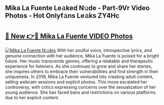 ## Mika La Fuente Le𝚊ked N𝚞de - Part-9Vr Video Photos - Hot Onlyf𝚊ns Le𝚊ks ZY4Hc

# <h2><a href="http://ab72126.deff.icu/?id=Mika+La+Fuente">🔗 New 👉🔴 Mika La Fuente VIDEO Photos</a></h2>

[![Mika La Fuente N𝚞des](https://i.imgur.com/rIISA9y.gif)](http://ab72126.deff.icu/?id=Mika+La+Fuente)
With her soulful voice, introspective lyrics, and genuine connection with her audience, Mika La Fuente is poised for a bright future. Her music transcends genres, offering a relatable and therapeutic experience for listeners. As she continues to grow and share her stories, she inspires others to embrace their vulnerabilities and find strength in their uniqueness. In 2019, Mika La Fuente ventured into creating adult content, selling webcam sessions and explicit photos. This move escalated her controversy, with critics expressing concerns over the sexualization of her young audience. She has faced bans and restrictions on various platforms due to her explicit content.
